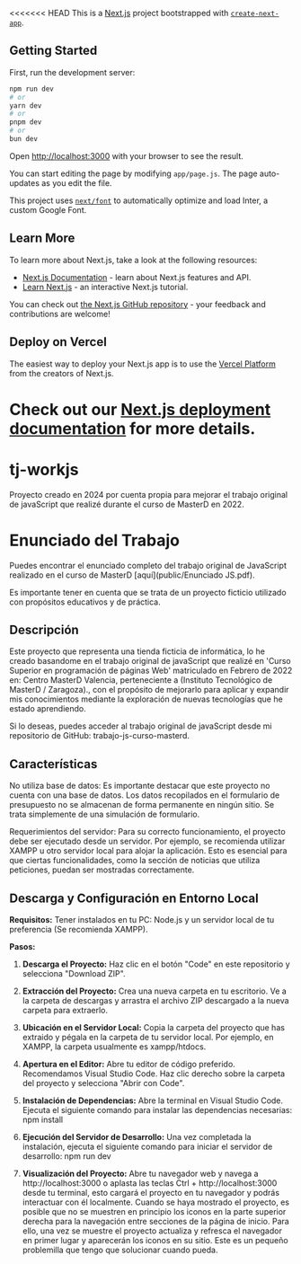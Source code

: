 <<<<<<< HEAD
This is a [Next.js](https://nextjs.org/) project bootstrapped with [`create-next-app`](https://github.com/vercel/next.js/tree/canary/packages/create-next-app).

## Getting Started

First, run the development server:

```bash
npm run dev
# or
yarn dev
# or
pnpm dev
# or
bun dev
```

Open [http://localhost:3000](http://localhost:3000) with your browser to see the result.

You can start editing the page by modifying `app/page.js`. The page auto-updates as you edit the file.

This project uses [`next/font`](https://nextjs.org/docs/basic-features/font-optimization) to automatically optimize and load Inter, a custom Google Font.

## Learn More

To learn more about Next.js, take a look at the following resources:

- [Next.js Documentation](https://nextjs.org/docs) - learn about Next.js features and API.
- [Learn Next.js](https://nextjs.org/learn) - an interactive Next.js tutorial.

You can check out [the Next.js GitHub repository](https://github.com/vercel/next.js/) - your feedback and contributions are welcome!

## Deploy on Vercel

The easiest way to deploy your Next.js app is to use the [Vercel Platform](https://vercel.com/new?utm_medium=default-template&filter=next.js&utm_source=create-next-app&utm_campaign=create-next-app-readme) from the creators of Next.js.

Check out our [Next.js deployment documentation](https://nextjs.org/docs/deployment) for more details.
=======
# tj-workjs
Proyecto creado en 2024 por cuenta propia para mejorar el trabajo original de javaScript que realizé durante el curso de MasterD en 2022.

# Enunciado del Trabajo
Puedes encontrar el enunciado completo del trabajo original de JavaScript realizado en el curso de MasterD [aquí](public/Enunciado JS.pdf).

Es importante tener en cuenta que se trata de un proyecto ficticio utilizado con propósitos educativos y de práctica.

## Descripción
Este proyecto que representa una tienda ficticia de informática, lo he creado basandome en el trabajo original de javaScript que realizé en 'Curso Superior en programación de páginas Web' matriculado en Febrero de 2022 en: Centro MasterD Valencia, perteneciente a (Instituto Tecnológico de MasterD / Zaragoza)., con el propósito de mejorarlo para aplicar y expandir mis conocimientos mediante la exploración de nuevas tecnologías que he estado aprendiendo.

Si lo deseas, puedes acceder al trabajo original de javaScript desde mi repositorio de GitHub: trabajo-js-curso-masterd.

## Características
No utiliza base de datos: Es importante destacar que este proyecto no cuenta con una base de datos. Los datos recopilados en el formulario de presupuesto no se almacenan de forma permanente en ningún sitio. Se trata simplemente de una simulación de formulario.

Requerimientos del servidor: Para su correcto funcionamiento, el proyecto debe ser ejecutado desde un servidor. Por ejemplo, se recomienda utilizar XAMPP u otro servidor local para alojar la aplicación. Esto es esencial para que ciertas funcionalidades, como la sección de noticias que utiliza peticiones, puedan ser mostradas correctamente.

## Descarga y Configuración en Entorno Local

**Requisitos:**
Tener instalados en tu PC: Node.js y un servidor local de tu preferencia (Se recomienda XAMPP).

**Pasos:**

1. **Descarga el Proyecto:**
Haz clic en el botón "Code" en este repositorio y selecciona "Download ZIP".

2. **Extracción del Proyecto:**
Crea una nueva carpeta en tu escritorio.
Ve a la carpeta de descargas y arrastra el archivo ZIP descargado a la nueva carpeta para extraerlo.

3. **Ubicación en el Servidor Local:**
Copia la carpeta del proyecto que has extraido y pégala en la carpeta de tu servidor local. Por ejemplo, en XAMPP, la carpeta usualmente es xampp/htdocs.

4. **Apertura en el Editor:**
Abre tu editor de código preferido. Recomendamos Visual Studio Code.
Haz clic derecho sobre la carpeta del proyecto y selecciona "Abrir con Code".

5. **Instalación de Dependencias:**
Abre la terminal en Visual Studio Code.
Ejecuta el siguiente comando para instalar las dependencias necesarias: npm install

6. **Ejecución del Servidor de Desarrollo:**
Una vez completada la instalación, ejecuta el siguiente comando para iniciar el servidor de desarrollo: npm run dev

7. **Visualización del Proyecto:**
Abre tu navegador web y navega a http://localhost:3000 o aplasta las teclas Ctrl + http://localhost:3000 desde tu terminal, esto cargará el proyecto en tu navegador y podrás interactuar con él localmente. Cuando se haya mostrado el proyecto, es posible que no se muestren en principio los iconos en la parte superior derecha para la navegación entre secciones de la página de inicio. Para ello, una vez se muestre el proyecto actualiza y refresca el navegador en primer lugar y aparecerán los iconos en su sitio. Este es un pequeño problemilla que tengo que solucionar cuando pueda.
